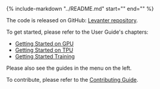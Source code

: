 {%
   include-markdown "../README.md"
   start="<!--levanter-intro-start-->"
   end="<!--levanter-intro-end-->"
%}

The code is released on GitHub: [Levanter repository](https://github.com/stanford-crfm/levanter/).

To get started, please refer to the User Guide's chapters:

- [Getting Started on GPU](Getting-Started-GPU.md)
- [Getting Started on TPU](Getting-Started-TPU-VM.md)
- [Getting Started Training](Getting-Started-Training.md)

Please also see the guides in the menu on the left.

To contribute, please refer to the [Contributing Guide](https://github.com/stanford-crfm/levanter/blob/main/CONTRIBUTING.md).
